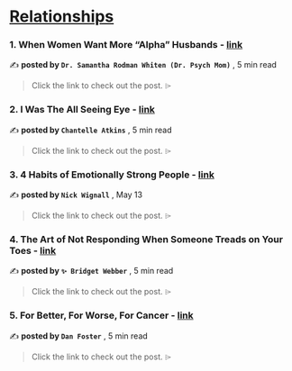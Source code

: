 
<h1><a href=https://medium.com/tag/relationships/recommended target="_blank" rel="noopener noreferrer">Relationships</a></h1>
<h3>1. When Women Want More “Alpha” Husbands - <a href=https://medium.com/@DrPsychMom/when-women-want-more-alpha-husbands-34bc35447b77?source=tag_recommended_feed---------0-84----------relationships----------377406cf_b5db_4792_8042_b42418db3941------- target="_blank" rel="noopener noreferrer">link</a></h3>

✍️ **posted by `Dr. Samantha Rodman Whiten (Dr. Psych Mom)`** <date> , 5 min read</date>

<blockquote>Click the link to check out the post. ⌲</blockquote>

<h3>2. I Was The All Seeing Eye - <a href=https://medium.com/modern-women/i-was-the-all-seeing-eye-326faa019bc8?source=tag_recommended_feed---------1-107----------relationships----------377406cf_b5db_4792_8042_b42418db3941------- target="_blank" rel="noopener noreferrer">link</a></h3>

✍️ **posted by `Chantelle Atkins`** <date> , 5 min read</date>

<blockquote>Click the link to check out the post. ⌲</blockquote>

<h3>3. 4 Habits of Emotionally Strong People - <a href=https://medium.com/@nickwignall/4-habits-of-emotionally-strong-people-35c1255ba5d4?source=tag_recommended_feed---------2-85----------relationships----------377406cf_b5db_4792_8042_b42418db3941------- target="_blank" rel="noopener noreferrer">link</a></h3>

✍️ **posted by `Nick Wignall`** <date> , May 13</date>

<blockquote>Click the link to check out the post. ⌲</blockquote>

<h3>4. The Art of Not Responding When Someone Treads on Your Toes - <a href=https://medium.com/mystic-minds/the-art-of-not-responding-when-someone-treads-on-your-toes-18952e81e08a?source=tag_recommended_feed---------3-84----------relationships----------377406cf_b5db_4792_8042_b42418db3941------- target="_blank" rel="noopener noreferrer">link</a></h3>

✍️ **posted by `✨ Bridget Webber`** <date> , 5 min read</date>

<blockquote>Click the link to check out the post. ⌲</blockquote>

<h3>5. For Better, For Worse, For Cancer - <a href=https://medium.com/backyard-theology/for-better-for-worse-for-cancer-86aa11a604ff?source=tag_recommended_feed---------4-107----------relationships----------377406cf_b5db_4792_8042_b42418db3941------- target="_blank" rel="noopener noreferrer">link</a></h3>

✍️ **posted by `Dan Foster`** <date> , 5 min read</date>

<blockquote>Click the link to check out the post. ⌲</blockquote>

